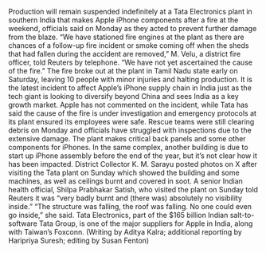 Production will remain suspended indefinitely at a Tata Electronics plant in southern India that makes Apple iPhone components after a fire at the weekend, officials said on Monday as they acted to prevent further damage from the blaze.
“We have stationed fire engines at the plant as there are chances of a follow-up fire incident or smoke coming off when the sheds that had fallen during the accident are removed,” M. Velu, a district fire officer, told Reuters by telephone.
“We have not yet ascertained the cause of the fire.”
The fire broke out at the plant in Tamil Nadu state early on Saturday, leaving 10 people with minor injuries and halting production. It is the latest incident to affect Apple’s iPhone supply chain in India just as the tech giant is looking to diversify beyond China and sees India as a key growth market.
Apple has not commented on the incident, while Tata has said the cause of the fire is under investigation and emergency protocols at its plant ensured its employees were safe.
Rescue teams were still clearing debris on Monday and officials have struggled with inspections due to the extensive damage.
The plant makes critical back panels and some other components for iPhones. In the same complex, another building is due to start up iPhone assembly before the end of the year, but it’s not clear how it has been impacted.
District Collector K. M. Sarayu posted photos on X after visiting the Tata plant on Sunday which showed the building and some machines, as well as ceilings burnt and covered in soot.
A senior Indian health official, Shilpa Prabhakar Satish, who visited the plant on Sunday told Reuters it was “very badly burnt and (there was) absolutely no visibility inside.”
“The structure was falling, the roof was falling. No one could even go inside,” she said.
Tata Electronics, part of the $165 billion Indian salt-to-software Tata Group, is one of the major suppliers for Apple in India, along with Taiwan’s Foxconn.
(Writing by Aditya Kalra; additional reporting by Haripriya Suresh; editing by Susan Fenton)